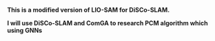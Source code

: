 **This is a modified version of LIO-SAM for DiSCo-SLAM.**

**I will use DiSCo-SLAM and ComGA to research PCM algorithm which using GNNs**
